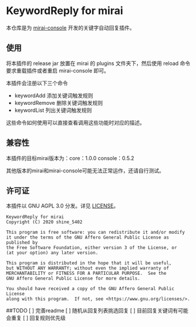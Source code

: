 # KeywordReply for mirai

本仓库是为 [mirai-console](https://github.com/mamoe/mirai-console) 开发的关键字自动回复插件。

## 使用
将本插件的 release jar 放置在 mirai 的 plugins 文件夹下，然后使用 reload 命令要求重载插件或者重启 mirai-console 即可。

本插件会注册以下三个命令

- keywordAdd 添加关键词触发规则
- keywordRemove 删除关键词触发规则
- keywordList 列出关键词触发规则

这些命令如何使用可以直接查看调用这些功能时对应的描述。

## 兼容性
本插件的目标mirai版本为：core：1.0.0 console：0.5.2

其他版本的mirai和mirai-console可能无法正常运作，还请自行测试。

## 许可证
本插件以 GNU AGPL 3.0 分发。详见 [LICENSE](LICENSE)。

    KeywordReply for mirai
    Copyright (C) 2020 shine_5402

    This program is free software: you can redistribute it and/or modify
    it under the terms of the GNU Affero General Public License as published by
    the Free Software Foundation, either version 3 of the License, or
    (at your option) any later version.

    This program is distributed in the hope that it will be useful,
    but WITHOUT ANY WARRANTY; without even the implied warranty of
    MERCHANTABILITY or FITNESS FOR A PARTICULAR PURPOSE.  See the
    GNU Affero General Public License for more details.

    You should have received a copy of the GNU Affero General Public License
    along with this program.  If not, see <https://www.gnu.org/licenses/>.

##TODO
[ ] 完善readme
[ ] 随机从回复列表挑选回复
[ ] 目前回复关键词有可能会重复
[ ] 回复规则优先级